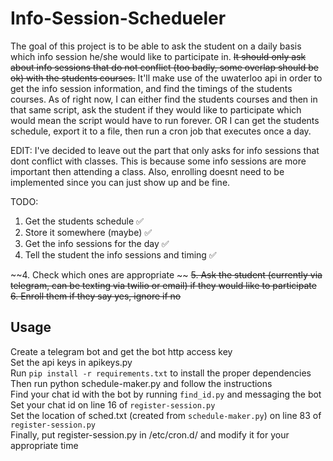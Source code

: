 # Info-Session-Schedueler

The goal of this project is to be able to ask the student on a daily basis which info session he/she would like to participate in. ~~It should only ask about info sessions that do not conflict (too badly, some overlap should be ok) with the students courses.~~ It'll make use of the uwaterloo api in order to get the info session information, and find the timings of the students courses. As of right now, I can either find the students courses and then in that same script, ask the student if they would like to participate which would mean the script would have to run forever. OR I can get the students schedule, export it to a file, then run a cron job that executes once a day.

EDIT:
I've decided to leave out the part that only asks for info sessions that dont conflict with classes. This is because some info sessions are more important then attending a class. Also, enrolling doesnt need to be implemented since you can just show up and be fine.

TODO: <br>

1. Get the students schedule :white_check_mark:
2. Store it somewhere (maybe) :white_check_mark:
3. Get the info sessions for the day :white_check_mark:
4. Tell the student the info sessions and timing :white_check_mark:

~~4. Check which ones are appropriate ~~
~~5. Ask the student (currently via telegram, can be texting via twilio or email) if they would like to participate~~
~~6. Enroll them if they say yes, ignore if no~~

## Usage
Create a telegram bot and get the bot http access key<br>
Set the api keys in apikeys.py<br>
Run `pip install -r requirements.txt` to install the proper dependencies<br>
Then run python schedule-maker.py and follow the instructions<br>
Find your chat id with the bot by running `find_id.py` and messaging the bot<br>
Set your chat id on line 16 of `register-session.py`<br>
Set the location of sched.txt (created from `schedule-maker.py`) on line 83 of `register-session.py`<br>
Finally, put register-session.py in /etc/cron.d/ and modify it for your appropriate time<br>
